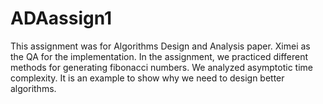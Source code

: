 ADAassign1
==========
This assignment was for Algorithms Design and Analysis paper.
Ximei as the QA for the implementation.
In the assignment, we practiced different methods for generating fibonacci numbers. We analyzed asymptotic time complexity.
It is an example to show why we need to design better algorithms.
